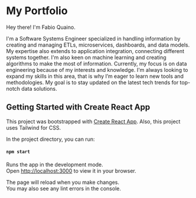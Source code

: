 # My Portfolio
Hey there! I'm Fabio Quaino.

I'm a Software Systems Engineer specialized in handling information by creating and managing ETLs, microservices, dashboards, and data models. My expertise also extends to application integration, connecting different systems together. I'm also keen on machine learning and creating algorithms to make the most of information. Currently, my focus is on data engineering because of my interests and knowledge. I'm always looking to expand my skills in this area, that is why I’m eager to learn new tools and methodologies. My goal is to stay updated on the latest tech trends for top-notch data solutions.

## Getting Started with Create React App

This project was bootstrapped with [Create React App](https://github.com/facebook/create-react-app). Also, this project uses Tailwind for CSS. 

In the project directory, you can run:

#### `npm start`

Runs the app in the development mode.\
Open [http://localhost:3000](http://localhost:3000) to view it in your browser.

The page will reload when you make changes.\
You may also see any lint errors in the console.